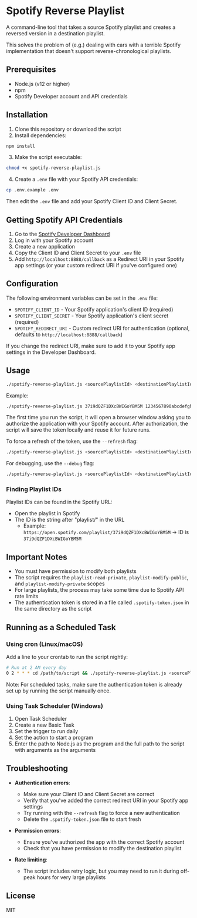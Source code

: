 # Spotify Reverse Playlist

A command-line tool that takes a source Spotify playlist and creates a reversed version in a destination playlist.

This solves the problem of (e.g.) dealing with cars with a terrible Spotify implementation that doesn't support reverse-chronological playlists.

## Prerequisites

- Node.js (v12 or higher)
- npm
- Spotify Developer account and API credentials

## Installation

1. Clone this repository or download the script
2. Install dependencies:

```bash
npm install
```

3. Make the script executable:

```bash
chmod +x spotify-reverse-playlist.js
```

4. Create a `.env` file with your Spotify API credentials:

```bash
cp .env.example .env
```

Then edit the `.env` file and add your Spotify Client ID and Client Secret.

## Getting Spotify API Credentials

1. Go to the [Spotify Developer Dashboard](https://developer.spotify.com/dashboard/)
2. Log in with your Spotify account
3. Create a new application
4. Copy the Client ID and Client Secret to your `.env` file
5. Add `http://localhost:8888/callback` as a Redirect URI in your Spotify app settings (or your custom redirect URI if you've configured one)

## Configuration

The following environment variables can be set in the `.env` file:

- `SPOTIFY_CLIENT_ID` - Your Spotify application's client ID (required)
- `SPOTIFY_CLIENT_SECRET` - Your Spotify application's client secret (required)
- `SPOTIFY_REDIRECT_URI` - Custom redirect URI for authentication (optional, defaults to `http://localhost:8888/callback`)

If you change the redirect URI, make sure to add it to your Spotify app settings in the Developer Dashboard.

## Usage

```bash
./spotify-reverse-playlist.js <sourcePlaylistId> <destinationPlaylistId>
```

Example:

```bash
./spotify-reverse-playlist.js 37i9dQZF1DXcBWIGoYBM5M 1234567890abcdefghij
```

The first time you run the script, it will open a browser window asking you to authorize the application with your Spotify account. After authorization, the script will save the token locally and reuse it for future runs.

To force a refresh of the token, use the `--refresh` flag:

```bash
./spotify-reverse-playlist.js <sourcePlaylistId> <destinationPlaylistId> --refresh
```

For debugging, use the `--debug` flag:

```bash
./spotify-reverse-playlist.js <sourcePlaylistId> <destinationPlaylistId> --debug
```

### Finding Playlist IDs

Playlist IDs can be found in the Spotify URL:

- Open the playlist in Spotify
- The ID is the string after "playlist/" in the URL
  - Example: `https://open.spotify.com/playlist/37i9dQZF1DXcBWIGoYBM5M` → ID is `37i9dQZF1DXcBWIGoYBM5M`

## Important Notes

- You must have permission to modify both playlists
- The script requires the `playlist-read-private`, `playlist-modify-public`, and `playlist-modify-private` scopes
- For large playlists, the process may take some time due to Spotify API rate limits
- The authentication token is stored in a file called `.spotify-token.json` in the same directory as the script

## Running as a Scheduled Task

### Using cron (Linux/macOS)

Add a line to your crontab to run the script nightly:

```bash
# Run at 2 AM every day
0 2 * * * cd /path/to/script && ./spotify-reverse-playlist.js <sourcePlaylistId> <destinationPlaylistId> >> /path/to/logfile.log 2>&1
```

Note: For scheduled tasks, make sure the authentication token is already set up by running the script manually once.

### Using Task Scheduler (Windows)

1. Open Task Scheduler
2. Create a new Basic Task
3. Set the trigger to run daily
4. Set the action to start a program
5. Enter the path to Node.js as the program and the full path to the script with arguments as the arguments

## Troubleshooting

- **Authentication errors**:

  - Make sure your Client ID and Client Secret are correct
  - Verify that you've added the correct redirect URI in your Spotify app settings
  - Try running with the `--refresh` flag to force a new authentication
  - Delete the `.spotify-token.json` file to start fresh

- **Permission errors**:

  - Ensure you've authorized the app with the correct Spotify account
  - Check that you have permission to modify the destination playlist

- **Rate limiting**:
  - The script includes retry logic, but you may need to run it during off-peak hours for very large playlists

## License

MIT
